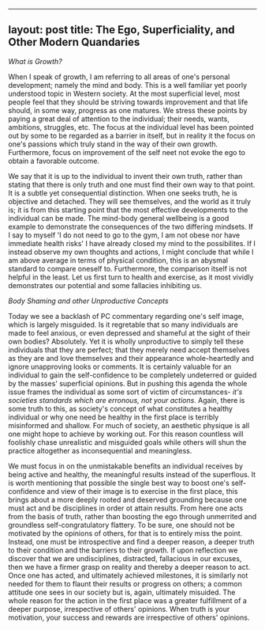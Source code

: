 
---
layout: post
title: The Ego, Superficiality, and Other Modern Quandaries
---

*What is Growth?*

When I speak of growth, I am referring to all areas of one's personal development; namely the mind and body.
This is a well familiar yet poorly understood topic in Western society. At the most superficial level, most people 
feel that they should be striving towards improvement and that life should, in some way, progress as one matures. We 
stress these points by paying a great deal of attention to the individual; their needs, wants, ambitions, struggles, etc. 
The focus at the individual level has been pointed out by some to be regarded as a barrier in itself, but in reality it 
the focus on one's passions which truly stand in the way of their own growth. Furthermore, focus on improvement of the self
neet not evoke the ego to obtain a favorable outcome. 

We say that it is up to the individual to invent their own truth, rather than stating that there is only truth and one must
find their own way to that point. It is a subtle yet consequential distinction. When one seeks truth, he is objective and 
detached. They will see themselves, and the world as it truly is; it is from this starting point that the most effective 
developments to the individual can be made. The mind-body general wellbeing is a good example to demonstrate the consequences
of the two differing mindsets. If I say to myself 'I do not need to go to the gym, I am not obese nor have immediate health
risks' I have already closed my mind to the possibilites. If I instead observe my own thoughts and actions, I might conclude
that while I am above average in terms of physical condition, this is an abysmal standard to compare oneself to. Furthermore, 
the comparison itself is not helpful in the least. Let us first turn to health and exercise, as it most vividly demonstrates
our potential and some fallacies inhibiting us. 

*Body Shaming and other Unproductive Concepts*

Today we see a backlash of PC commentary regarding one's self image, which is largely misguided. Is it regretable that so many
individuals are made to feel anxious, or even depressed and shameful at the sight of their own bodies? Absolutely. Yet it is wholly
unproductive to simply tell these individuals that they are perfect; that they merely need accept themselves as they are and love
themselves and their appearance whole-heartedly and ignore unapproving looks or comments. It is certainly valuable for an individual
to gain the self-confidence to be completely undeterred or guided by the masses' superficial opinions. But in pushing this agenda
the whole issue frames the individual as some sort of victim of circumstances- *it's societies standards which are erronous, not your 
actions*. Again, there is some truth to this, as society's concept of what constitutes a healthy individual or why one need be healthy
in the first place is terribly misinformed and shallow. For much of society, an aesthetic physique is all one 
might hope to achieve by working out. For this reason countless will foolishly chase unrealistic and misguided goals while others will
shun the practice altogether as inconsequential and meaningless. 

We must focus in on the unmistakable benefits an individual receives by being active and healthy, the meaningful results instead of the 
superflous. It is worth mentioning that possible the single best way to boost one's self-confidence and view of their image is to 
exercise in the first place, this brings about a more deeply rooted and deserved grounding because one must act and be disciplines
in order ot attain results. From here one acts from the basis of truth, rather than boosting the ego through unmerrited and groundless
self-congratulatory flattery. To be sure, one should not be motivated by the opinions of others, for that is to entirely miss the point.
Instead, one must be introspective and find a deeper reason, a deeper truth to their condition and the barriers to their growth. If upon
reflection we discover that we are undisciplines, distracted, fallacious in our excuses, then we have a firmer grasp on reality and 
thereby a deeper reason to act. Once one has acted, and ultimately achieved milestones, it is similarly not needed for them to flaunt their 
results or progress on others; a common attitude one sees in our society but is, again, ultimately misuided. The whole reason for the 
action in the first place was a greater fulfillment of a deeper purpose, irrespective of others' opinions. When truth is your motivation,
your success and rewards are irrespective of others' opinions. 
